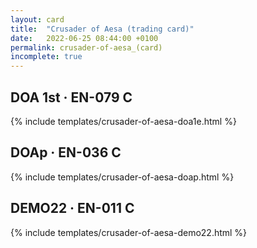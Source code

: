 ```yaml
---
layout: card
title:  "Crusader of Aesa (trading card)"
date:   2022-06-25 08:44:00 +0100
permalink: crusader-of-aesa_(card)
incomplete: true
---
```


## DOA 1st &middot; EN-079 C

{% include templates/crusader-of-aesa-doa1e.html %}


## DOAp &middot; EN-036 C

{% include templates/crusader-of-aesa-doap.html %}


## DEMO22 &middot; EN-011 C

{% include templates/crusader-of-aesa-demo22.html %}
